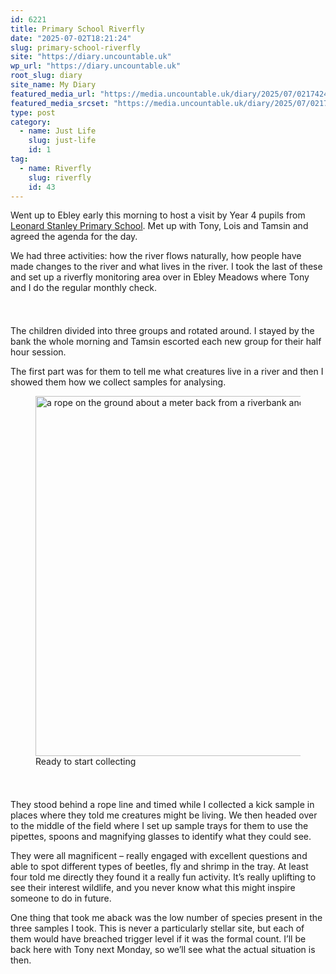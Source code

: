 ```yaml
---
id: 6221
title: Primary School Riverfly
date: "2025-07-02T18:21:24"
slug: primary-school-riverfly
site: "https://diary.uncountable.uk"
wp_url: "https://diary.uncountable.uk"
root_slug: diary
site_name: My Diary
featured_media_url: "https://media.uncountable.uk/diary/2025/07/02174248/IMG20250702094546.webp"
featured_media_srcset: "https://media.uncountable.uk/diary/2025/07/02174248/IMG20250702094546-300x169.webp 300w, https://media.uncountable.uk/diary/2025/07/02174248/IMG20250702094546-1024x576.webp 1024w, https://media.uncountable.uk/diary/2025/07/02174248/IMG20250702094546-150x150.webp 150w, https://media.uncountable.uk/diary/2025/07/02174248/IMG20250702094546-640x360.webp 640w, https://media.uncountable.uk/diary/2025/07/02174248/IMG20250702094546.webp 1959w"
type: post
category:
  - name: Just Life
    slug: just-life
    id: 1
tag:
  - name: Riverfly
    slug: riverfly
    id: 43
---
```



<p>Went up to Ebley early this morning to host a visit by Year 4 pupils from <a href="https://www.leonardstanleycofeprimary.co.uk/">Leonard Stanley Primary School</a>.  Met up with Tony, Lois and Tamsin and agreed the agenda for the day.</p>



<p>We had three activities:  how the river flows naturally, how people have made changes to the river and what lives in the river.  I took the last of these and set up a riverfly monitoring area over in Ebley Meadows where Tony and I do the regular monthly check.</p>


<style>.kb-row-layout-id6221_a289bd-4d > .kt-row-column-wrap{align-content:start;}:where(.kb-row-layout-id6221_a289bd-4d > .kt-row-column-wrap) > .wp-block-kadence-column{justify-content:start;}.kb-row-layout-id6221_a289bd-4d > .kt-row-column-wrap{column-gap:var(--global-kb-gap-md, 2rem);row-gap:var(--global-kb-gap-md, 2rem);padding-top:var(--global-kb-spacing-sm, 1.5rem);padding-bottom:var(--global-kb-spacing-sm, 1.5rem);grid-template-columns:repeat(2, minmax(0, 1fr));}.kb-row-layout-id6221_a289bd-4d > .kt-row-layout-overlay{opacity:0.30;}@media all and (max-width: 1024px){.kb-row-layout-id6221_a289bd-4d > .kt-row-column-wrap{grid-template-columns:repeat(2, minmax(0, 1fr));}}@media all and (max-width: 767px){.kb-row-layout-id6221_a289bd-4d > .kt-row-column-wrap{grid-template-columns:minmax(0, 1fr);}}</style><div class="kb-row-layout-wrap kb-row-layout-id6221_a289bd-4d alignnone wp-block-kadence-rowlayout"><div class="kt-row-column-wrap kt-has-2-columns kt-row-layout-equal kt-tab-layout-inherit kt-mobile-layout-row kt-row-valign-top">
<style>.kadence-column6221_6dcc9f-5f > .kt-inside-inner-col,.kadence-column6221_6dcc9f-5f > .kt-inside-inner-col:before{border-top-left-radius:0px;border-top-right-radius:0px;border-bottom-right-radius:0px;border-bottom-left-radius:0px;}.kadence-column6221_6dcc9f-5f > .kt-inside-inner-col{column-gap:var(--global-kb-gap-sm, 1rem);}.kadence-column6221_6dcc9f-5f > .kt-inside-inner-col{flex-direction:column;}.kadence-column6221_6dcc9f-5f > .kt-inside-inner-col > .aligncenter{width:100%;}.kadence-column6221_6dcc9f-5f > .kt-inside-inner-col:before{opacity:0.3;}.kadence-column6221_6dcc9f-5f{position:relative;}@media all and (max-width: 1024px){.kadence-column6221_6dcc9f-5f > .kt-inside-inner-col{flex-direction:column;justify-content:center;}}@media all and (max-width: 767px){.kadence-column6221_6dcc9f-5f > .kt-inside-inner-col{flex-direction:column;justify-content:center;}}</style>
<div class="wp-block-kadence-column kadence-column6221_6dcc9f-5f"><div class="kt-inside-inner-col">
<p>The children divided into three groups and rotated around.  I stayed by the bank the whole morning and Tamsin escorted each new group for their half hour session.</p>



<p>The first part was for them to tell me what creatures live in a river and then I showed them how we collect samples for analysing.</p>
</div></div>


<style>.kadence-column6221_7388e1-8b > .kt-inside-inner-col,.kadence-column6221_7388e1-8b > .kt-inside-inner-col:before{border-top-left-radius:0px;border-top-right-radius:0px;border-bottom-right-radius:0px;border-bottom-left-radius:0px;}.kadence-column6221_7388e1-8b > .kt-inside-inner-col{column-gap:var(--global-kb-gap-sm, 1rem);}.kadence-column6221_7388e1-8b > .kt-inside-inner-col{flex-direction:column;}.kadence-column6221_7388e1-8b > .kt-inside-inner-col > .aligncenter{width:100%;}.kadence-column6221_7388e1-8b > .kt-inside-inner-col:before{opacity:0.3;}.kadence-column6221_7388e1-8b{position:relative;}@media all and (max-width: 1024px){.kadence-column6221_7388e1-8b > .kt-inside-inner-col{flex-direction:column;justify-content:center;}}@media all and (max-width: 767px){.kadence-column6221_7388e1-8b > .kt-inside-inner-col{flex-direction:column;justify-content:center;}}</style>
<div class="wp-block-kadence-column kadence-column6221_7388e1-8b"><div class="kt-inside-inner-col">
<figure class="wp-block-image size-large"><img loading="lazy" decoding="async" width="1024" height="576" src="https://media.uncountable.uk/diary/2025/07/02174238/IMG20250702094559-1024x576.webp" alt="a rope on the ground about a meter back from a riverbank and bags, net and bucket next to it" class="wp-image-6222" srcset="https://media.uncountable.uk/diary/2025/07/02174238/IMG20250702094559-1024x576.webp 1024w, https://media.uncountable.uk/diary/2025/07/02174238/IMG20250702094559-300x169.webp 300w, https://media.uncountable.uk/diary/2025/07/02174238/IMG20250702094559-640x360.webp 640w, https://media.uncountable.uk/diary/2025/07/02174238/IMG20250702094559.webp 1959w" sizes="auto, (max-width: 1024px) 100vw, 1024px" /><figcaption class="wp-element-caption">Ready to start collecting</figcaption></figure>
</div></div>

</div></div>


<p>They stood behind a rope line and timed while I collected a kick sample in places where they told me creatures might be living.  We then headed over to the middle of the field where I set up sample trays for them to use the pipettes, spoons and magnifying glasses to identify what they could see.</p>



<p>They were all magnificent &#8211; really engaged with excellent questions and able to spot different types of beetles, fly and shrimp in the tray.  At least four told me directly they found it a really fun activity.  It&#8217;s really uplifting to see their interest wildlife, and you never know what this might inspire someone to do in future.</p>



<p>One thing that took me aback was the low number of species present in the three samples I took.  This is never a particularly stellar site, but each of them would have breached trigger level if it was the formal count.  I&#8217;ll be back here with Tony next Monday, so we&#8217;ll see what the actual situation is then.</p>
